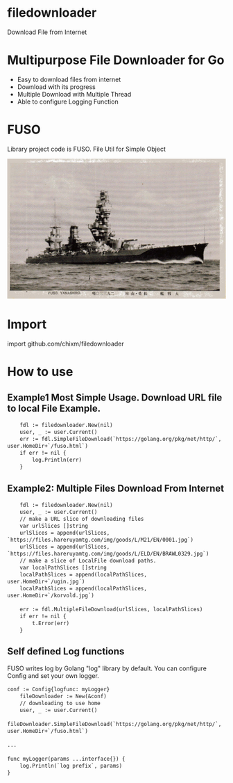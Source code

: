 # filedownloader
 Download File from Internet

# Multipurpose File Downloader for Go
- Easy to download files from internet
- Download with its progress
- Multiple Download with Multiple Thread
- Able to configure Logging Function

# FUSO
Library project code is FUSO.
File Util for Simple Object

![](resources/fuso.jpg)

# Import
import github.com/chixm/filedownloader

# How to use 
## Example1 Most Simple Usage. Download URL file to local File Example. 
```
	fdl := filedownloader.New(nil)
	user, _ := user.Current()
	err := fdl.SimpleFileDownload(`https://golang.org/pkg/net/http/`, user.HomeDir+`/fuso.html`)
	if err != nil {
		log.Println(err)
	}
```

## Example2: Multiple Files Download From Internet
```
	fdl := filedownloader.New(nil)
	user, _ := user.Current()
	// make a URL slice of downloading files
	var urlSlices []string
	urlSlices = append(urlSlices, `https://files.hareruyamtg.com/img/goods/L/M21/EN/0001.jpg`)
	urlSlices = append(urlSlices, `https://files.hareruyamtg.com/img/goods/L/ELD/EN/BRAWL0329.jpg`)
	// make a slice of LocalFile download paths.
	var localPathSlices []string
	localPathSlices = append(localPathSlices, user.HomeDir+`/ugin.jpg`)
	localPathSlices = append(localPathSlices, user.HomeDir+`/korvold.jpg`)

	err := fdl.MultipleFileDownload(urlSlices, localPathSlices)
	if err != nil {
		t.Error(err)
	}

```

## Self defined Log functions
FUSO writes log by Golang "log" library by default.
You can configure Config and set your own logger.

```
conf := Config{logfunc: myLogger}
	fileDownloader := New(&conf)
	// downloading to use home
	user, _ := user.Current()
	fileDownloader.SimpleFileDownload(`https://golang.org/pkg/net/http/`, user.HomeDir+`/fuso.html`)

...

func myLogger(params ...interface{}) {
	log.Println(`log prefix`, params)
}

```


